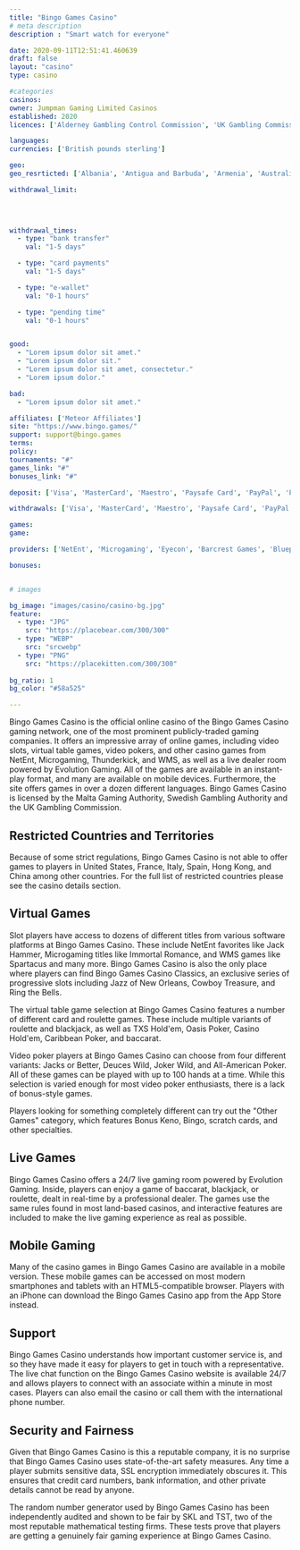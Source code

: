 ```yaml
---
title: "Bingo Games Casino"
# meta description
description : "Smart watch for everyone"

date: 2020-09-11T12:51:41.460639
draft: false
layout: "casino" 
type: casino

#categories
casinos: 
owner: Jumpman Gaming Limited Casinos
established: 2020
licences: ['Alderney Gambling Control Commission', 'UK Gambling Commission']

languages: 
currencies: ['British pounds sterling']

geo: 
geo_resrticted: ['Albania', 'Antigua and Barbuda', 'Armenia', 'Australia', 'New South Wales', 'Azerbaijan', 'Belarus', 'Belgium', 'Bosnia and Herzegovina', 'Bulgaria', 'Croatia', 'Czech Republic', 'Denmark', 'Estonia', 'France', 'Germany', 'Schleswig-Holstein', 'Gibraltar', 'Hungary', 'Indonesia', 'Ireland', 'Israel', 'Italy', 'Kosovo', 'Latvia', 'Lithuania', 'Macedonia', 'Malaysia', 'Moldova', 'Montenegro', 'Romania', 'Russia', 'Serbia', 'Slovakia', 'Slovenia', 'South Africa', 'Spain', 'Sweden', 'Switzerland', 'Turkey', 'Ukraine', 'United States', 'Alabama', 'Alaska', 'American Samoa', 'Arizona', 'Arkansas', 'California', 'Colorado', 'Connecticut', 'Delaware', 'District of Columbia', 'Florida', 'Georgia(US)', 'Guam', 'Hawaii', 'Idaho', 'Illinois', 'Indiana', 'Iowa', 'Kansas', 'Kentucky', 'Louisiana', 'Maine', 'Maryland', 'Massachusetts', 'Michigan', 'Minnesota', 'Mississippi', 'Missouri', 'Montana', 'Nebraska', 'Nevada', 'New Hampshire', 'New Jersey', 'New Mexico', 'New York', 'North Carolina', 'North Dakota', 'Northern Mariana Islands', 'Ohio', 'Oklahoma', 'Oregon', 'Pennsylvania', 'Rhode Island', 'South Carolina', 'South Dakota', 'Tennessee', 'Texas', 'U.S. Virgin Islands', 'Utah', 'Vermont', 'Virginia', 'Washington', 'West Virginia', 'Wisconsin', 'Wyoming']

withdrawal_limit:

  
  

withdrawal_times:
  - type: "bank transfer"
    val: "1-5 days"

  - type: "card payments"
    val: "1-5 days"

  - type: "e-wallet"
    val: "0-1 hours"

  - type: "pending time"
    val: "0-1 hours"


good:
  - "Lorem ipsum dolor sit amet."
  - "Lorem ipsum dolor sit."
  - "Lorem ipsum dolor sit amet, consectetur."
  - "Lorem ipsum dolor."

bad:
  - "Lorem ipsum dolor sit amet."

affiliates: ['Meteor Affiliates']
site: "https://www.bingo.games/"
support: support@bingo.games
terms:
policy:
tournaments: "#"
games_link: "#"
bonuses_link: "#"

deposit: ['Visa', 'MasterCard', 'Maestro', 'Paysafe Card', 'PayPal', 'Pay by Mobile']

withdrawals: ['Visa', 'MasterCard', 'Maestro', 'Paysafe Card', 'PayPal']

games: 
game:

providers: ['NetEnt', 'Microgaming', 'Eyecon', 'Barcrest Games', 'Blueprint Gaming', 'Lightning Box', 'Big Time Gaming', '2 By 2 Gaming', 'Yggdrasil Gaming', 'Playson', 'Inspired', 'Genii', 'Leander Games', 'Nyx Interactive', 'Pragmatic Play', 'Playtech', 'Red Tiger Gaming', 'Tom Horn Gaming']

bonuses:


# images

bg_image: "images/casino/casino-bg.jpg"  
feature:
  - type: "JPG" 
    src: "https://placebear.com/300/300"
  - type: "WEBP"
    src: "srcwebp"
  - type: "PNG"
    src: "https://placekitten.com/300/300"  
 
bg_ratio: 1 
bg_color: "#58a525"  

---
```


Bingo Games Casino is the official online casino of the Bingo Games Casino gaming network, one of the most prominent publicly-traded gaming companies. It offers an impressive array of online games, including video slots, virtual table games, video pokers, and other casino games from NetEnt, Microgaming, Thunderkick, and WMS, as well as a live dealer room powered by Evolution Gaming. All of the games are available in an instant-play format, and many are available on mobile devices. Furthermore, the site offers games in over a dozen different languages. Bingo Games Casino is licensed by the Malta Gaming Authority, Swedish Gambling Authority and the UK Gambling Commission.

## Restricted Countries and Territories
Because of some strict regulations, Bingo Games Casino is not able to offer games to players in United States, France, Italy, Spain, Hong Kong, and China among other countries. For the full list of restricted countries please see the casino details section.

## Virtual Games
Slot players have access to dozens of different titles from various software platforms at Bingo Games Casino. These include NetEnt favorites like Jack Hammer, Microgaming titles like Immortal Romance, and WMS games like Spartacus and many more. Bingo Games Casino is also the only place where players can find Bingo Games Casino Classics, an exclusive series of progressive slots including Jazz of New Orleans, Cowboy Treasure, and Ring the Bells.

The virtual table game selection at Bingo Games Casino features a number of different card and roulette games. These include multiple variants of roulette and blackjack, as well as TXS Hold'em, Oasis Poker, Casino Hold'em, Caribbean Poker, and baccarat.

Video poker players at Bingo Games Casino can choose from four different variants: Jacks or Better, Deuces Wild, Joker Wild, and All-American Poker. All of these games can be played with up to 100 hands at a time. While this selection is varied enough for most video poker enthusiasts, there is a lack of bonus-style games.

Players looking for something completely different can try out the "Other Games" category, which features Bonus Keno, Bingo, scratch cards, and other specialties.

## Live Games
Bingo Games Casino offers a 24/7 live gaming room powered by Evolution Gaming. Inside, players can enjoy a game of baccarat, blackjack, or roulette, dealt in real-time by a professional dealer. The games use the same rules found in most land-based casinos, and interactive features are included to make the live gaming experience as real as possible.

## Mobile Gaming
Many of the casino games in Bingo Games Casino are available in a mobile version. These mobile games can be accessed on most modern smartphones and tablets with an HTML5-compatible browser. Players with an iPhone can download the Bingo Games Casino app from the App Store instead.

## Support
Bingo Games Casino understands how important customer service is, and so they have made it easy for players to get in touch with a representative. The live chat function on the Bingo Games Casino website is available 24/7 and allows players to connect with an associate within a minute in most cases. Players can also email the casino or call them with the international phone number.

## Security and Fairness
Given that Bingo Games Casino is this a reputable company, it is no surprise that Bingo Games Casino uses state-of-the-art safety measures. Any time a player submits sensitive data, SSL encryption immediately obscures it. This ensures that credit card numbers, bank information, and other private details cannot be read by anyone.

The random number generator used by Bingo Games Casino has been independently audited and shown to be fair by SKL and TST, two of the most reputable mathematical testing firms. These tests prove that players are getting a genuinely fair gaming experience at Bingo Games Casino.
